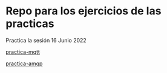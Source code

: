 # Repo para los ejercicios de las practicas

Practica la sesión 16 Junio 2022

[practica-mqtt](/practica-mqtt)

[practica-amqp](/practica-ampq)
